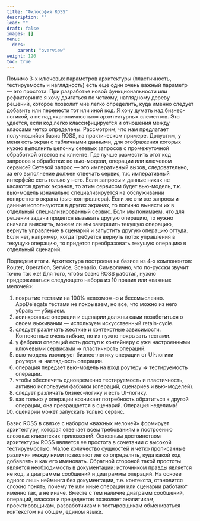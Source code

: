 ```yaml
---
title: "Философия ROSS"
description: ""
lead: ""
draft: false
images: []
menu:
  docs:
    parent: "overview"
weight: 120
toc: true
---
```


Помимо 3-х ключевых параметров архитектуры (пластичность, тестируемость и наглядность) есть еще один очень важный параметр — это простота. При разработке новой функциональности или рефакторинге я хочу двигаться по четкому, наглядному дереву решений, которое позволит мне легко определить, куда именно следует добавить или перенести тот или иной код. Я хочу думать над бизнес-логикой, а не над «каноничностью» архитектурных элементов. Это удается, если код легко классифицируется и отношения между классами четко определены. Рассмотрим, что нам предлагает получившийся базис ROSS, на практическом примере. Допустим, у меня есть экран с табличными данными, для отображения которых нужно выполнить цепочку сетевых запросов с промежуточной обработкой ответов на клиенте. Где лучше разместить этот код запросов и обработки: во вью-модели, операции или ключевом сервисе?
Сетевой запрос — это императивный вызов, следовательно, за его выполнение должен отвечать сервис, т.к. императивный интерфейс есть только у него. Если запросы и данные никак не касаются других экранов, то этим сервисом будет вью-модель, т.к. вью-модель изначально специализируется на обслуживании конкретного экрана (вью-контроллера). Если же эти же запросы и данные используются в других экранах, то логично вынести их в отдельный специализированный сервис. Если мы понимаем, что для решения задачи придется вызывать другую операцию, то нужно сначала выяснить, можем ли мы завершить текущую операцию, вернуть управление в сценарий и запустить другую операцию оттуда. Если нет, например, когда требуется вернуть поток управления в текущую операцию, то придется преобразовать текущую операцию в отдельный сценарий.

Подведем итоги. Архитектура построена на базисе из 4-х компонентов: Router, Operation, Service, Scenario. Символично, что по-русски звучит точно так же! Для того, чтобы базис ROSS работал, нужно придерживаться следующего набора из 10 правил или «важных мелочей»:
1. покрытие тестами на 100% невозможно и бессмысленно. AppDelegate тестами не покрываем, но все, что можно из него убрать — убираем.
2. асинхронные операции и сценарии должны сами позаботиться о своем выживании — используем искусственный retain-cycle.
3. следует различать жесткие и контекстные зависимости. Контекстные очень гибкие, но их нужно покрывать тестами.
4. у фабрики операций есть доступ к контейнеру с уже настроенными ключевыми сервисами => пластичность операций.
5. вью-модель изолирует бизнес-логику операции от UI-логики роутера => наглядность операции.
6. операция передает вью-модель на вход роутеру => тестируемость операции.
7. чтобы обеспечить одновременно тестируемость и пластичность, активно используем фабрики (операций, сценариев и вью-моделей).
8. следует различать бизнес-логику и есть UI-логику.
9. как только у операции возникает потребность обратиться к другой операции, она превращается в сценарий. Операция неделима!
10. сценарии может запускать только сервис.

Базис ROSS в связке с набором «важных мелочей» формирует архитектуру, которая отвечает всем требованиям к построению сложных клиентских приложений. Основным достоинством архитектуры ROSS является ее простота в сочетании с высокой тестируемостью. Малое количество сущностей и четко прописанные различия между ними позволяют легко определять, куда какой код добавлять и как его именовать. Обратной стороной такой простоты является необходимость в документации: источником правды является не код, а диаграммы сообщений и диаграммы операций. На основе одного лишь нейминга без документации, т.е. контекста, становится сложно понять, почему те или иные операции или сценарии работают именно так, а не иначе. Вместе с тем наличие диаграмм сообщений, операций, классов и прецедентов позволяет аналитикам, проектировщикам, разработчикам и тестировщикам обмениваться контекстом на общем, едином языке.